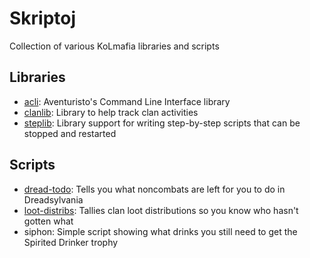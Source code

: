 # Skriptoj
Collection of various KoLmafia libraries and scripts

## Libraries
* [acli](doc/acli.md): Aventuristo's Command Line Interface library
* [clanlib](doc/clanlib.md): Library to help track clan activities
* [steplib](doc/steplib.md): Library support for writing step-by-step scripts that can be stopped and restarted

## Scripts
* [dread-todo](doc/dread-todo.md): Tells you what noncombats are left for you to do in Dreadsylvania
* [loot-distribs](doc/loot-distribs.md): Tallies clan loot distributions so you know who hasn't gotten what
* siphon: Simple script showing what drinks you still need to get the Spirited Drinker trophy
